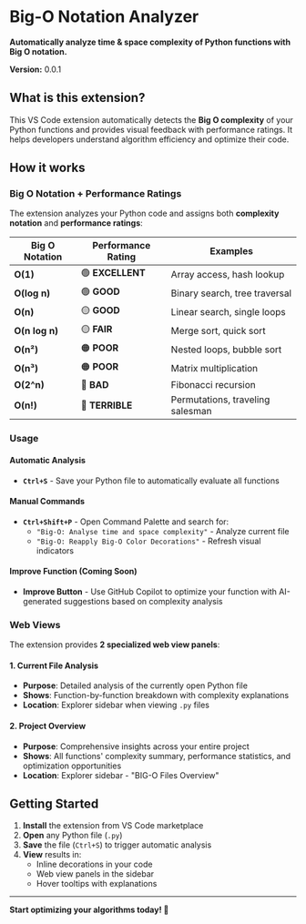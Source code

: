 # Big-O Notation Analyzer

**Automatically analyze time & space complexity of Python functions with Big O notation.**

**Version:** 0.0.1

## What is this extension?

This VS Code extension automatically detects the **Big O complexity** of your Python functions and provides visual feedback with performance ratings. It helps developers understand algorithm efficiency and optimize their code.

## How it works

### Big O Notation + Performance Ratings

The extension analyzes your Python code and assigns both **complexity notation** and **performance ratings**:

| Big O Notation | Performance Rating | Examples |
|----------------|-------------------|----------|
| **O(1)** | 🟢 **EXCELLENT** | Array access, hash lookup |
| **O(log n)** | 🟢 **GOOD** | Binary search, tree traversal |
| **O(n)** | 🟡 **GOOD** | Linear search, single loops |
| **O(n log n)** | 🟡 **FAIR** | Merge sort, quick sort |
| **O(n²)** | 🟠 **POOR** | Nested loops, bubble sort |
| **O(n³)** | 🟠 **POOR** | Matrix multiplication |
| **O(2^n)** | 🔴 **BAD** | Fibonacci recursion |
| **O(n!)** | 🔴 **TERRIBLE** | Permutations, traveling salesman |

### Usage

#### **Automatic Analysis**
- **`Ctrl+S`** - Save your Python file to automatically evaluate all functions

#### **Manual Commands**  
- **`Ctrl+Shift+P`** - Open Command Palette and search for:
  - `"Big-O: Analyse time and space complexity"` - Analyze current file
  - `"Big-O: Reapply Big-O Color Decorations"` - Refresh visual indicators

#### **Improve Function (Coming Soon)**
- **Improve Button** - Use GitHub Copilot to optimize your function with AI-generated suggestions based on complexity analysis

### Web Views

The extension provides **2 specialized web view panels**:

#### **1. Current File Analysis**
- **Purpose**: Detailed analysis of the currently open Python file
- **Shows**: Function-by-function breakdown with complexity explanations
- **Location**: Explorer sidebar when viewing `.py` files

#### **2. Project Overview** 
- **Purpose**: Comprehensive insights across your entire project
- **Shows**: All functions' complexity summary, performance statistics, and optimization opportunities
- **Location**: Explorer sidebar - "BIG-O Files Overview"

## Getting Started

1. **Install** the extension from VS Code marketplace
2. **Open** any Python file (`.py`)
3. **Save** the file (`Ctrl+S`) to trigger automatic analysis
4. **View** results in:
   - Inline decorations in your code
   - Web view panels in the sidebar
   - Hover tooltips with explanations

---

**Start optimizing your algorithms today! 🚀**
